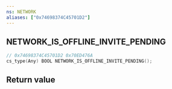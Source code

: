 ```yaml
---
ns: NETWORK
aliases: ["0x74698374C45701D2"]
---
```

## NETWORK_IS_OFFLINE_INVITE_PENDING

```c
// 0x74698374C45701D2 0x70ED476A
cs_type(Any) BOOL NETWORK_IS_OFFLINE_INVITE_PENDING();
```

## Return value
